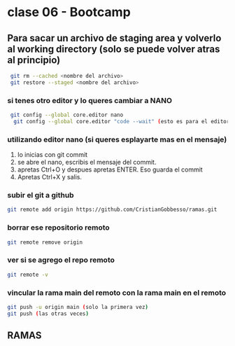 # clase 06 - Bootcamp

## Para sacar un archivo de staging area y volverlo al working directory (solo se puede volver atras al principio)
```sh
 git rm --cached <nombre del archivo>
 git restore --staged <nombre del archivo>
 ```

### si tenes otro editor y lo queres cambiar a NANO
```sh
 git config --global core.editor nano
  git config --global core.editor "code --wait" (esto es para el editor visual estudio)
 ```
 ### utilizando editor nano (si queres esplayarte mas en el mensaje)
 1. lo inicias con git commit
 2. se abre el nano, escribis el mensaje del commit. 
 3. apretas Ctrl+O y despues apretas ENTER. Eso guarda el commit
 4. Apretas Ctrl+X y salis.

### subir el git a github
```sh
git remote add origin https://github.com/CristianGobbesso/ramas.git
```
### borrar ese repositorio remoto 
```sh
git remote remove origin
```
### ver si se agrego el repo remoto
```sh
git remote -v
```
### vincular la rama main del remoto con la rama main en el remoto 
```sh
git push -u origin main (solo la primera vez)
git push (las otras veces)
```

 ## RAMAS
